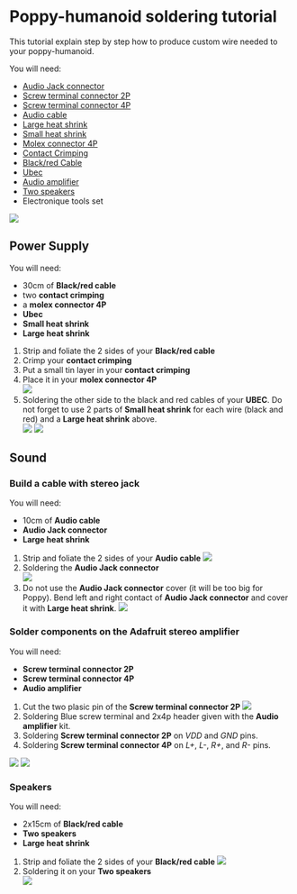 # Poppy-humanoid soldering tutorial

This tutorial explain step by step how to produce custom wire needed to your poppy-humanoid.

You will need:

- [Audio Jack connector](http://fr.farnell.com/webapp/wcs/stores/servlet/ProductDisplay?catalogId=15001&langId=-2&urlRequestType=Base&partNumber=1243268&storeId=10160)
- [Screw terminal connector 2P](http://fr.farnell.com/webapp/wcs/stores/servlet/ProductDisplay?catalogId=15001&langId=-2&urlRequestType=Base&partNumber=3041359&storeId=10160)
- [Screw terminal connector 4P](http://fr.farnell.com/webapp/wcs/stores/servlet/ProductDisplay?catalogId=15001&langId=-2&urlRequestType=Base&partNumber=3041414&storeId=10160)
- [Audio cable](http://fr.farnell.com/webapp/wcs/stores/servlet/ProductDisplay?catalogId=15001&langId=-2&urlRequestType=Base&partNumber=1218691&storeId=10160)
- [Large heat shrink](http://fr.farnell.com/webapp/wcs/stores/servlet/ProductDisplay?catalogId=15001&langId=-2&urlRequestType=Base&partNumber=1187634&storeId=10160)
- [Small heat shrink](http://fr.farnell.com/nte-electronics/47-23048-bk/heat-shrink-tubing-3mm-id-po-black/dp/2192424?aa=true&categoryId=700000006023)
- [Molex connector 4P](http://fr.farnell.com/webapp/wcs/stores/servlet/ProductDisplay?catalogId=15001&langId=-2&urlRequestType=Base&partNumber=9979565&storeId=10160)
- [Contact Crimping](http://fr.farnell.com/webapp/wcs/stores/servlet/ProductDisplay?catalogId=15001&langId=-2&urlRequestType=Base&partNumber=1462522&storeId=10160)
- [Black/red Cable](http://fr.farnell.com/pro-power/cb0043-red-black-100m/cable-2cond-0-44mm2-red-noir-par/dp/2425483)
- [Ubec](http://www.adafruit.com/product/1385)
- [Audio amplifier](http://www.adafruit.com/products/987)
- [Two speakers](http://fr.farnell.com/visaton/2941/loudspeaker-mini-oval-8-ohm/dp/1675524?ost=1675524)
- Electronique tools set


![](img/electronic_tools.jpg)


## Power Supply
You will need:
- 30cm of **Black/red cable**
- two **contact crimping**
- a **molex connector 4P**
- **Ubec**
- **Small heat shrink**
- **Large heat shrink**

1) Strip and foliate the 2 sides of your **Black/red cable**  
2) Crimp your **contact crimping**  
3) Put a small tin layer in your **contact crimping**
4) Place it in your **molex connector 4P**  
![](img/input_power_Molex_4P.jpg)  
5) Soldering the other side to the black and red cables of your **UBEC**. Do not forget to use 2 parts of **Small heat shrink** for each wire (black and red) and a **Large heat shrink** above.  
![](img/input_power_UBEC.jpg)
![](img/odroid_jack.jpg)


## Sound

### Build a cable with stereo jack
You will need:
- 10cm of **Audio cable**
- **Audio Jack connector**
- **Large heat shrink**
1) Strip and foliate the 2 sides of your **Audio cable**
![](img/audio_amp_input.jpg)  
2) Soldering the **Audio Jack connector**  
![](img/audio_jack.jpg)  
3) Do not use the **Audio Jack connector** cover (it will be too big for Poppy). Bend left and right contact of **Audio Jack connector** and cover it with **Large heat shrink**.
![](img/jack_thermo.jpg)


### Solder components on the Adafruit stereo amplifier
You will need:
- **Screw terminal connector 2P**
- **Screw terminal connector 4P**
- **Audio amplifier**

1) Cut the two plasic pin of the **Screw terminal connector 2P**
![](img/borniers.jpg)  
2) Soldering Blue screw terminal and 2x4p header given with the **Audio amplifier** kit.  
3) Soldering **Screw terminal connector 2P** on *VDD* and *GND* pins.  
4) Soldering **Screw terminal connector 4P** on *L+*, *L-*, *R+*, and *R-* pins.  

![](img/adafruit_amp_front.jpg)
![](img/adafruit_amp_back.jpg)


### Speakers
You will need:
- 2x15cm of **Black/red cable**
- **Two speakers**
- **Large heat shrink**  
1) Strip and foliate the 2 sides of your **Black/red cable**
![](img/speaker_etaimage.jpg)  
2) Soldering it on your **Two speakers**  
![](img/speaker_soldering.jpg)
